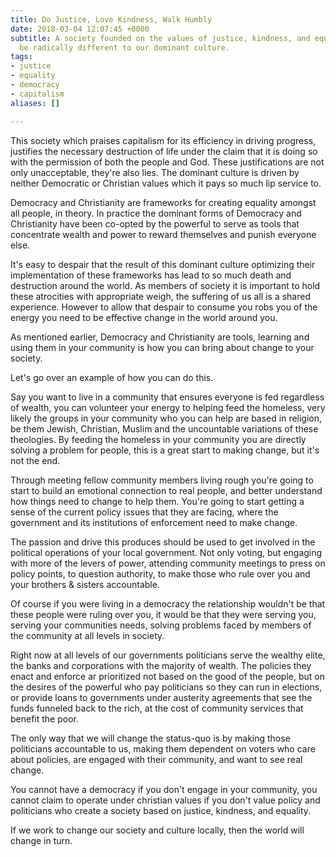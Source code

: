 ```yaml
---
title: Do Justice, Love Kindness, Walk Humbly
date: 2018-03-04 12:07:45 +0000
subtitle: A society founded on the values of justice, kindness, and equality, would
  be radically different to our dominant culture.
tags:
- justice
- equality
- democracy
- capitalism
aliases: []

---
```

This society which praises capitalism for its efficiency in driving progress, justifies the necessary destruction of life under the claim that it is doing so with the permission of both the people and God. These justifications are not only unacceptable, they're also lies. The dominant culture is driven by neither Democratic or Christian values which it pays so much lip service to.

Democracy and Christianity are frameworks for creating equality amongst all people, in theory. In practice the dominant forms of Democracy and Christianity have been co-opted by the powerful to serve as tools that concentrate wealth and power to reward themselves and punish everyone else.

It's easy to despair that the result of this dominant culture optimizing their implementation of these frameworks has lead to so much death and destruction around the world. As members of society it is important to hold these atrocities with appropriate weigh, the suffering of us all is a shared experience. However to allow that despair to consume you robs you of the energy you need to be effective change in the world around you.

As mentioned earlier, Democracy and Christianity are tools, learning and using them in your community is how you can bring about change to your society.

Let's go over an example of how you can do this.

Say you want to live in a community that ensures everyone is fed regardless of wealth, you can volunteer your energy to helping feed the homeless, very likely the groups in your community who you can help are based in religion, be them Jewish, Christian, Muslim and the uncountable variations of these theologies. By feeding the homeless in your community you are directly solving a problem for people, this is a great start to making change, but it's not the end.

Through meeting fellow community members living rough you're going to start to build an emotional connection to real people, and better understand how things need to change to help them. You're going to start getting a sense of the current policy issues that they are facing, where the government and its institutions of enforcement need to make change.

The passion and drive this produces should be used to get involved in the political operations of your local government. Not only voting, but engaging with more of the levers of power, attending community meetings to press on policy points, to question authority, to make those who rule over you and your brothers & sisters accountable.

Of course if you were living in a democracy the relationship wouldn't be that these people were ruling over you, it would be that they were serving you, serving your communities needs, solving problems faced by members of the community at all levels in society.

Right now at all levels of our governments politicians serve the wealthy elite, the banks and corporations with the majority of wealth. The policies they enact and enforce ar prioritized not based on the good of the people, but on the desires of the powerful who pay politicians so they can run in elections, or provide loans to governments under austerity agreements that see the funds funneled back to the rich, at the cost of community services that benefit the poor.

The only way that we will change the status-quo is by making those politicians accountable to us, making them dependent on voters who care about policies, are engaged with their community, and want to see real change.

You cannot have a democracy if you don't engage in your community, you cannot claim to operate under christian values if you don't value policy and politicians who create a society based on justice, kindness, and equality.

If we work to change our society and culture locally, then the world will change in turn.